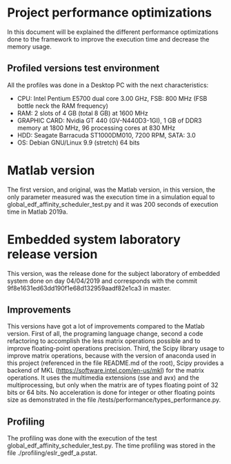 # Project performance optimizations
In this document will be explained the different performance optimizations done to the framework to improve the execution
time and decrease the memory usage.

## Profiled versions test environment
All the profiles was done in a Desktop PC with the next characteristics:
- CPU: Intel Pentium E5700 dual core 3.00 GHz, FSB: 800 MHz (FSB bottle neck the RAM frequency)
- RAM: 2 slots of 4 GB (total 8 GB) at 1600 MHz
- GRAPHIC CARD: Nvidia GT 440 (GV-N440D3-1GI), 1 GB of DDR3 memory at 1800 MHz, 96 processing cores at 830 MHz
- HDD: Seagate Barracuda ST1000DM010, 7200 RPM, SATA: 3.0
- OS: Debian GNU/Linux 9.9 (stretch) 64 bits

# Matlab version
The first version, and original, was the Matlab version, in this version, the only parameter measured was the execution time
in a simulation equal to global_edf_affinity_scheduler_test.py and it was 200 seconds of execution time in Matlab 2019a.

# Embedded system laboratory release version
This version, was the release done for the subject laboratory of embedded system done on day 04/04/2019 and corresponds
with the commit 9f8e1631ed63dd190f1e68d132959aadf82e1ca3 in master.

## Improvements
This versions have got a lot of improvements compared to the Matlab version. First of all, the programing language change,
second a code refactoring to accomplish the less matrix operations possible and to improve floating-point operations precision.
Third, the Scipy library usage to improve matrix operations, because with the version of anaconda used in this project
(referenced in the file README.md of the root), Scipy provides a backend of MKL (https://software.intel.com/en-us/mkl)
for the matrix operations. It uses the multimedia extensions (sse and avx) and the multiprocessing, but only when the matrix
are of types floating point of 32 bits or 64 bits. No acceleration is done for integer or other floating points size as
demonstrated in the file /tests/performance/types_performance.py.

## Profiling
The profiling was done with the execution of the test global_edf_affinity_scheduler_test.py.
The time profiling was stored in the file ./profiling/eslr_gedf_a.pstat.
